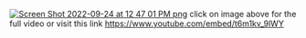 [![Screen Shot 2022-09-24 at 12 47 01 PM png](https://user-images.githubusercontent.com/71961955/192116058-29259615-6fa8-4a31-bf71-ab7a9673ad0e.png)](https://www.youtube.com/embed/t6m1kv_9lWY)
click on image above for the full video or visit this link https://www.youtube.com/embed/t6m1kv_9lWY

